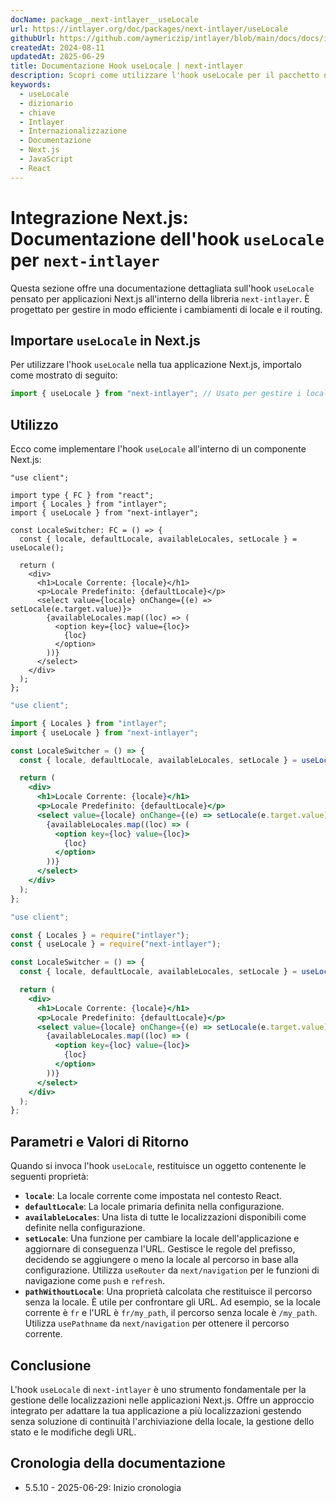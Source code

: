 ```yaml
---
docName: package__next-intlayer__useLocale
url: https://intlayer.org/doc/packages/next-intlayer/useLocale
githubUrl: https://github.com/aymericzip/intlayer/blob/main/docs/docs/it/packages/next-intlayer/useLocale.md
createdAt: 2024-08-11
updatedAt: 2025-06-29
title: Documentazione Hook useLocale | next-intlayer
description: Scopri come utilizzare l'hook useLocale per il pacchetto next-intlayer
keywords:
  - useLocale
  - dizionario
  - chiave
  - Intlayer
  - Internazionalizzazione
  - Documentazione
  - Next.js
  - JavaScript
  - React
---
```


# Integrazione Next.js: Documentazione dell'hook `useLocale` per `next-intlayer`

Questa sezione offre una documentazione dettagliata sull'hook `useLocale` pensato per applicazioni Next.js all'interno della libreria `next-intlayer`. È progettato per gestire in modo efficiente i cambiamenti di locale e il routing.

## Importare `useLocale` in Next.js

Per utilizzare l'hook `useLocale` nella tua applicazione Next.js, importalo come mostrato di seguito:

```javascript
import { useLocale } from "next-intlayer"; // Usato per gestire i locali e il routing in Next.js
```

## Utilizzo

Ecco come implementare l'hook `useLocale` all'interno di un componente Next.js:

```tsx fileName="src/components/LocaleSwitcher.tsx" codeFormat="typescript"
"use client";

import type { FC } from "react";
import { Locales } from "intlayer";
import { useLocale } from "next-intlayer";

const LocaleSwitcher: FC = () => {
  const { locale, defaultLocale, availableLocales, setLocale } = useLocale();

  return (
    <div>
      <h1>Locale Corrente: {locale}</h1>
      <p>Locale Predefinito: {defaultLocale}</p>
      <select value={locale} onChange={(e) => setLocale(e.target.value)}>
        {availableLocales.map((loc) => (
          <option key={loc} value={loc}>
            {loc}
          </option>
        ))}
      </select>
    </div>
  );
};
```

```jsx fileName="src/components/LocaleSwitcher.mjx" codeFormat="esm"
"use client";

import { Locales } from "intlayer";
import { useLocale } from "next-intlayer";

const LocaleSwitcher = () => {
  const { locale, defaultLocale, availableLocales, setLocale } = useLocale();

  return (
    <div>
      <h1>Locale Corrente: {locale}</h1>
      <p>Locale Predefinito: {defaultLocale}</p>
      <select value={locale} onChange={(e) => setLocale(e.target.value)}>
        {availableLocales.map((loc) => (
          <option key={loc} value={loc}>
            {loc}
          </option>
        ))}
      </select>
    </div>
  );
};
```

```jsx fileName="src/components/LocaleSwitcher.csx" codeFormat="commonjs"
"use client";

const { Locales } = require("intlayer");
const { useLocale } = require("next-intlayer");

const LocaleSwitcher = () => {
  const { locale, defaultLocale, availableLocales, setLocale } = useLocale();

  return (
    <div>
      <h1>Locale Corrente: {locale}</h1>
      <p>Locale Predefinito: {defaultLocale}</p>
      <select value={locale} onChange={(e) => setLocale(e.target.value)}>
        {availableLocales.map((loc) => (
          <option key={loc} value={loc}>
            {loc}
          </option>
        ))}
      </select>
    </div>
  );
};
```

## Parametri e Valori di Ritorno

Quando si invoca l'hook `useLocale`, restituisce un oggetto contenente le seguenti proprietà:

- **`locale`**: La locale corrente come impostata nel contesto React.
- **`defaultLocale`**: La locale primaria definita nella configurazione.
- **`availableLocales`**: Una lista di tutte le localizzazioni disponibili come definite nella configurazione.
- **`setLocale`**: Una funzione per cambiare la locale dell'applicazione e aggiornare di conseguenza l'URL. Gestisce le regole del prefisso, decidendo se aggiungere o meno la locale al percorso in base alla configurazione. Utilizza `useRouter` da `next/navigation` per le funzioni di navigazione come `push` e `refresh`.
- **`pathWithoutLocale`**: Una proprietà calcolata che restituisce il percorso senza la locale. È utile per confrontare gli URL. Ad esempio, se la locale corrente è `fr` e l'URL è `fr/my_path`, il percorso senza locale è `/my_path`. Utilizza `usePathname` da `next/navigation` per ottenere il percorso corrente.

## Conclusione

L'hook `useLocale` di `next-intlayer` è uno strumento fondamentale per la gestione delle localizzazioni nelle applicazioni Next.js. Offre un approccio integrato per adattare la tua applicazione a più localizzazioni gestendo senza soluzione di continuità l'archiviazione della locale, la gestione dello stato e le modifiche degli URL.

## Cronologia della documentazione

- 5.5.10 - 2025-06-29: Inizio cronologia
